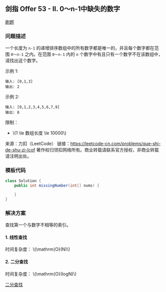 <script src="https://cdn.bootcss.com/mathjax/2.7.7/MathJax.js?config=TeX-AMS-MML_HTMLorMML"></script>

## 剑指 Offer 53 - II. 0～n-1中缺失的数字

[刷题](qu053ii/solu/Solution.java)

### 问题描述

一个长度为 `n-1` 的递增排序数组中的所有数字都是唯一的，并且每个数字都在范围 `0～n-1` 之内。在范围 `0～n-1` 内的 `n` 个数字中有且只有一个数字不在该数组中，请找出这个数字。


示例 1:

```
输入: [0,1,3]
输出: 2
```

示例 2:

```
输入: [0,1,2,3,4,5,6,7,9]
输出: 8
```
 

限制：

* \\(1 \le 数组长度 \le 10000\\)

来源：力扣（LeetCode）
链接：https://leetcode-cn.com/problems/que-shi-de-shu-zi-lcof
著作权归领扣网络所有。商业转载请联系官方授权，非商业转载请注明出处。

### 模板代码

``` java
class Solution {
    public int missingNumber(int[] nums) {

    }
}
```

### 解决方案

查找第一个与数字不相等的索引。

#### 1. 线性查找

时间复杂度： \\(\mathrm{O}(N)\\)

#### 2. 二分查找

时间复杂度： \\(\mathrm{O}(logN)\\)

[二分查找](qu053ii/solu2/Solution.java)
